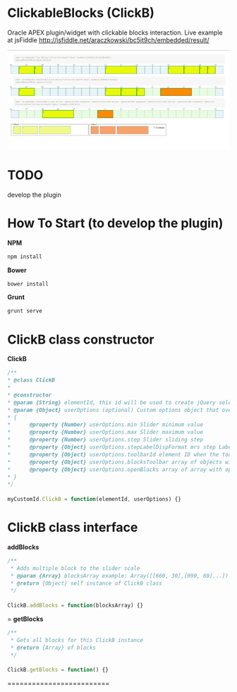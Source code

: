 ClickableBlocks (ClickB)
===================

Oracle APEX plugin/widget with clickable blocks interaction.
Live example at jsFiddle http://jsfiddle.net/araczkowski/bc5jt9ch/embedded/result/


![alt tag](https://raw.githubusercontent.com/araczkowski/DragAndDropBlocks/master/app/images/dadb.png)


TODO
===========================

develop the plugin


How To Start (to develop the plugin)
===========================

**NPM**
```javascript
npm install
```

**Bower**
```javascript
bower install
```

**Grunt**
```javascript
grunt serve
```


ClickB class constructor
===========================
**ClickB**
```javascript
/**
* @class ClickB
*
* @constructor
* @param {String} elementId, this id will be used to create jQuery selector
* @param {Object} userOptions (optional) Custom options object that overrides default
* {
*      @property {Number} userOptions.min Slider minimum value
*      @property {Number} userOptions.max Slider maximum value
*      @property {Number} userOptions.step Slider sliding step
*      @property {Object} userOptions.stepLabelDispFormat mrs step Label format default hh24
*      @property {Object} userOptions.toolbarId element ID when the toolbar shoud by created
*      @property {Object} userOptions.blocksToolbar array of objects with blocks description
*      @property {Object} userOptions.openBlocks array of array with open blocks data
* }
*/

myCustomId.ClickB = function(elementId, userOptions) {}
```


ClickB class interface
=========================


**addBlocks**
```javascript
/**
 * Adds multiple block to the slider scale
 * @param {Array} blocksArray example: Array([[660, 30],[990, 60]...])
 * @return {Object} self instance of ClickB class
 */

ClickB.addBlocks = function(blocksArray) {}
```

=
**getBlocks**
```javascript
/**
 * Gets all blocks for this ClickB instance
 * @return {Array} of blocks
 */

ClickB.getBlocks = function() {}
```
=========================




